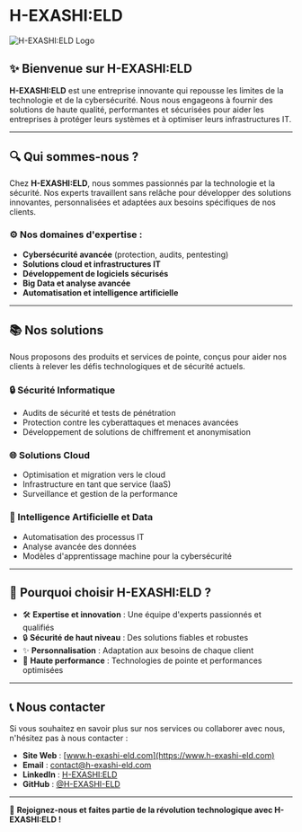 # H-EXASHI:ELD

![H-EXASHI:ELD Logo](![HexaShield](https://github.com/user-attachments/assets/9fe1bca1-2619-4e7e-8b41-620128349b3a))

## ✨ Bienvenue sur H-EXASHI:ELD

**H-EXASHI:ELD** est une entreprise innovante qui repousse les limites de la technologie et de la cybersécurité. Nous nous engageons à fournir des solutions de haute qualité, performantes et sécurisées pour aider les entreprises à protéger leurs systèmes et à optimiser leurs infrastructures IT.

---

## 🔍 Qui sommes-nous ?

Chez **H-EXASHI:ELD**, nous sommes passionnés par la technologie et la sécurité. Nos experts travaillent sans relâche pour développer des solutions innovantes, personnalisées et adaptées aux besoins spécifiques de nos clients.

### ⚙️ Nos domaines d'expertise :
- **Cybersécurité avancée** (protection, audits, pentesting)
- **Solutions cloud et infrastructures IT**
- **Développement de logiciels sécurisés**
- **Big Data et analyse avancée**
- **Automatisation et intelligence artificielle**

---

## 📚 Nos solutions

Nous proposons des produits et services de pointe, conçus pour aider nos clients à relever les défis technologiques et de sécurité actuels.

### 🔒 Sécurité Informatique
- Audits de sécurité et tests de pénétration
- Protection contre les cyberattaques et menaces avancées
- Développement de solutions de chiffrement et anonymisation

### 🌐 Solutions Cloud
- Optimisation et migration vers le cloud
- Infrastructure en tant que service (IaaS)
- Surveillance et gestion de la performance

### 🤖 Intelligence Artificielle et Data
- Automatisation des processus IT
- Analyse avancée des données
- Modèles d'apprentissage machine pour la cybersécurité

---

## 🚀 Pourquoi choisir H-EXASHI:ELD ?

- 🛠️ **Expertise et innovation** : Une équipe d'experts passionnés et qualifiés
- 🔒 **Sécurité de haut niveau** : Des solutions fiables et robustes
- ✨ **Personnalisation** : Adaptation aux besoins de chaque client
- 🌟 **Haute performance** : Technologies de pointe et performances optimisées

---

## 📞 Nous contacter

Si vous souhaitez en savoir plus sur nos services ou collaborer avec nous, n'hésitez pas à nous contacter :

- **Site Web** : [www.h-exashi-eld.com](https://www.h-exashi-eld.com)
- **Email** : contact@h-exashi-eld.com
- **LinkedIn** : [H-EXASHI:ELD](https://www.linkedin.com/company/h-exashi-eld)
- **GitHub** : [@H-EXASHI-ELD](https://github.com/H-EXASHI-ELD)

---

🚀 **Rejoignez-nous et faites partie de la révolution technologique avec H-EXASHI:ELD !**


